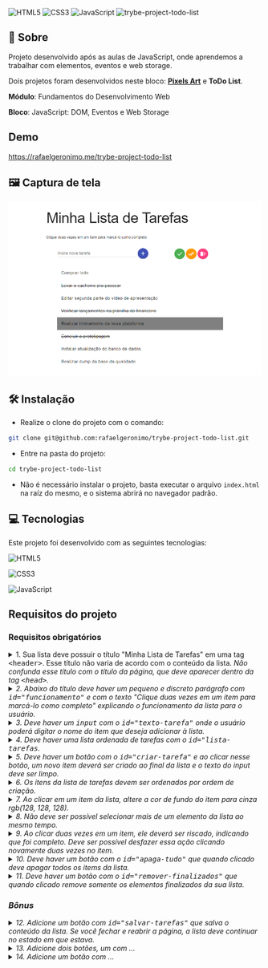 ![HTML5](https://img.shields.io/badge/html5-%23E34F26.svg?style=for-the-badge&logo=html5&logoColor=white) ![CSS3](https://img.shields.io/badge/css3-%231572B6.svg?style=for-the-badge&logo=css3&logoColor=white) ![JavaScript](https://img.shields.io/badge/javascript-%23323330.svg?style=for-the-badge&logo=javascript&logoColor=%23F7DF1E)
![trybe-project-todo-list](https://socialify.git.ci/rafaelgeronimo/trybe-project-todo-list/image?description=1&descriptionEditable=%5BTrybe%20Project%5D%20ToDo%20List&font=Bitter&language=1&owner=1&theme=Light)

## 📗 Sobre

Projeto desenvolvido após as aulas de JavaScript, onde aprendemos a trabalhar com elementos, eventos e web storage.

Dois projetos foram desenvolvidos neste bloco: [**Pixels Art**](https://github.com/rafaelgeronimo/trybe-project-pixels-art) e **ToDo List**.

**Módulo**: Fundamentos do Desenvolvimento Web

**Bloco**: JavaScript: DOM, Eventos e Web Storage

## Demo

https://rafaelgeronimo.me/trybe-project-todo-list

## 🖼 Captura de tela

![Screenshot](./assets/img/screenshot.png)

## 🛠 Instalação

- Realize o clone do projeto com o comando:
```bash
git clone git@github.com:rafaelgeronimo/trybe-project-todo-list.git
```
- Entre na pasta do projeto:
```bash
cd trybe-project-todo-list
```
- Não é necessário instalar o projeto, basta executar o arquivo `index.html` na raíz do mesmo, e o sistema abrirá no navegador padrão.

## 💻 Tecnologias

Este projeto foi desenvolvido com as seguintes tecnologias:

![HTML5](https://img.shields.io/badge/html5-%23E34F26.svg?style=for-the-badge&logo=html5&logoColor=white)

![CSS3](https://img.shields.io/badge/css3-%231572B6.svg?style=for-the-badge&logo=css3&logoColor=white)

![JavaScript](https://img.shields.io/badge/javascript-%23323330.svg?style=for-the-badge&logo=javascript&logoColor=%23F7DF1E)

## Requisitos do projeto

### Requisitos obrigatórios

<details>
  <summary>
    1. Sua lista deve possuir o título "Minha Lista de Tarefas" em uma tag <kbd>&lt;header&gt;</kbd>. Esse título não varia de acordo com o conteúdo da lista. <em>Não confunda esse título com o título da página, que deve aparecer dentro da tag <kbd>&lt;head&gt;</kbd>.
  </summary>
  As seguintes verificações serão feitas:
  <ul>
    <li>
      Será verificado se sua página possui uma tag <kbd>header</kbd> com o conteúdo <kbd>Minha Lista de Tarefas</kbd>
    </li>
  </ul>
</details>
<details>
  <summary>
    2. Abaixo do título deve haver um pequeno e discreto parágrafo com <kbd>id="funcionamento"</kbd> e com o texto "Clique duas vezes em um item para marcá-lo como completo" explicando o funcionamento da lista para o usuário.
  </summary>
  As seguintes verificações serão feitas:
  <ul>
    <li>
      Será verificado que existe na sua página um elemento com o id <kbd>funcionamento</kbd> com o conteúdo <kbd>Clique duas vezes em um item para marcá-lo como completo</kbd>
    </li>
  </ul>
</details>
<details>
  <summary>
    3. Deve haver um <kbd>input</kbd> com o <kbd>id="texto-tarefa"</kbd> onde o usuário poderá digitar o nome do item que deseja adicionar à lista.
  </summary>
  As seguintes verificações serão feitas:
  <ul>
    <li>
      Será verificada a existência de um elemento do tipo <kbd>input</kbd> com o id <kbd>text-tarefa</kbd>.
    </li>
  </ul>
</details>
<details>
  <summary>
    4. Deve haver uma lista ordenada de tarefas com o <kbd>id="lista-tarefas</kbd>.
  </summary>
  As seguintes verificações serão feitas:
  <ul>
    <li>
      Será verificada a existência de um elemento <kbd>ol</kbd> com o id <kbd>lista-tarefas</kbd>.
    </li>
  </ul>
</details>
<details>
  <summary>
    5. Deve haver um botão com o <kbd>id="criar-tarefa"</kbd> e ao clicar nesse botão, um novo item deverá ser criado ao final da lista e o texto do input deve ser limpo.
  </summary>
  As seguintes verificações serão feitas:
  <ul>
    <li>
      Será verificada a existência de um elemento do tipo <kbd>button</kbd> com o id <kbd>criar-tarefa</kbd>
    </li>
    <li>
      No campo de input será digitado o texto de uma tarefa qualquer e, em seguida, clicar-se-á no botão de criar tarefa. Será verificado que, após o clique, o texto digitado aparece na lista e desaparece do input.
    </li>
    <li>
      A adição de elementos na lista será feita algumas vezes, e será checado se todos os itens criados permanecem na lista na medida em que novos são adicionados.
    </li>
  </ul>
</details>
<details>
  <summary>
    6. Os itens da lista de tarefas devem ser ordenados por ordem de criação.
  </summary>
  As seguintes verificações serão feitas:
  <ul>
    <li>
      Três itens serão criados na lista e será checado se eles estão ordenados por ordem de criação - ou seja, primeiro o primeiro item criado, depois o segundo, e assim por diante.
    </li>
  </ul>
</details>
<details>
  <summary>
    7. Ao clicar em um item da lista, altere a cor de fundo do item para cinza rgb(128, 128, 128).
  </summary>
  As seguintes verificações serão feitas:
  <ul>
    <li>
      Será verificado que, ao se carregar a página, os itens da lista <strong>não tem</strong> o estilo CSS <kbd>background-color: rgb(128, 128, 128)</kbd>
    </li>
    <li>
      Será verificado que, ao se clicar em um item da lista, ele passa a ter o estilo CSS <kbd>background-color: rgb(128, 128, 128)</kbd>
    </li>
  </ul>
</details>
<details>
  <summary>
    8. Não deve ser possível selecionar mais de um elemento da lista ao mesmo tempo.
  </summary>
  As seguintes verificações serão feitas:
  <ul>
    <li>
      Será verificado que, quando um elemento da lista é selecionado, o elemento selecionado previamente deixa de sê-lo. Isso é verificado através da presença ou não do estilo <kbd>background-color: rgb(128, 128, 128)</kbd> no elemento.
    </li>
  </ul>
</details>
<details>
  <summary>
    9. Ao clicar duas vezes em um item, ele deverá ser riscado, indicando que foi completo. Deve ser possível desfazer essa ação clicando novamente duas vezes no item.
  </summary>
  <pre>
  Pontos importantes sobre este requisito:
  - Crie uma classe CSS com o nome "completed" e defina a propriedade "text-decoration" com o valor "line-through".
  - Utilize a classe CSS "completed" para adicionar o efeito de letra tachada (riscada) às tarefas finalizadas.
  </pre>
  As seguintes verificações serão feitas:
  <ul>
    <li>
      Será verificado que, antes da ação ser disparada, o elemento adicionado não tem nem a classe <kbd>completed</kbd> nem o estilo <kbd>line-through solid rgb(0, 0, 0).</kbd>
    </li>
    <li>
      Será verificado que a ação pedida é disparada mediante duplo clique no elemento da lista e que os elementos da lista completos tem em sia a classe <kbd>completed</kbd> e a propriedade <kbd>text-decoration</kbd> com o valor <kbd>line-through solid rgb(0, 0, 0)
    </li>
    <li>
      Será verificado que, com um segundo duplo clique, um elemento completo deixa de sê-lo.
    </li>
  </ul>
</details>
<details>
  <summary>
    10. Deve haver um botão com o <kbd>id="apaga-tudo"</kbd> que quando clicado deve apagar todos os items da lista.
  </summary>
  As seguintes verificações serão feitas:
  <ul>
    <li>
      Será verificado que existe um elemento <kbd>button</kbd> com o id <kbd>apaga-tudo</kbd>
    </li>
    <li>
      Será verificado que, dado que uma lista possui tarefas, um clique no botão a deixa vazia.
    </li>
  </ul>
</details>
<details>
  <summary>
    11. Deve haver um botão com o <kbd>id="remover-finalizados"</kbd> que quando clicado remove somente os elementos finalizados da sua lista.
  </summary>
  As seguintes verificações serão feitas:
  <ul>
    <li>
      Será verificado que existe um elemento <kbd>button</kbd> com o id <kbd>remover-finalizados</kbd>
    </li>
    <li>
      Será verifido que, ao clicar no botão, todos os elementos marcados como feitos são removidos da lista.
    </li>
  </ul>
</details>

### Bônus

<details>
  <summary>
    12. Adicione um botão com <kbd>id="salvar-tarefas"</kbd> que salva o conteúdo da lista. Se você fechar e reabrir a página, a lista deve continuar no estado em que estava.
  </summary>
  As seguintes verificações serão feitas:
  <ul>
    <li>
      Será verificado que existe um elemento <kbd>button</kbd> com o id <kbd>salvar-tarefas</kbd>
    </li>
    <li>
      Será verificado que, quando a lista tem vários elementos, alguns dos quais marcados como finalizados, um recarregamento da página mantém a lista exatamente como está.
    </li>
  </ul>
</details>
<details>
  <summary>
    13. Adicione dois botões, um com ...
  </summary>
</details>
<details>
  <summary>
    14. Adicione um botão com ...
  </summary>
</details>